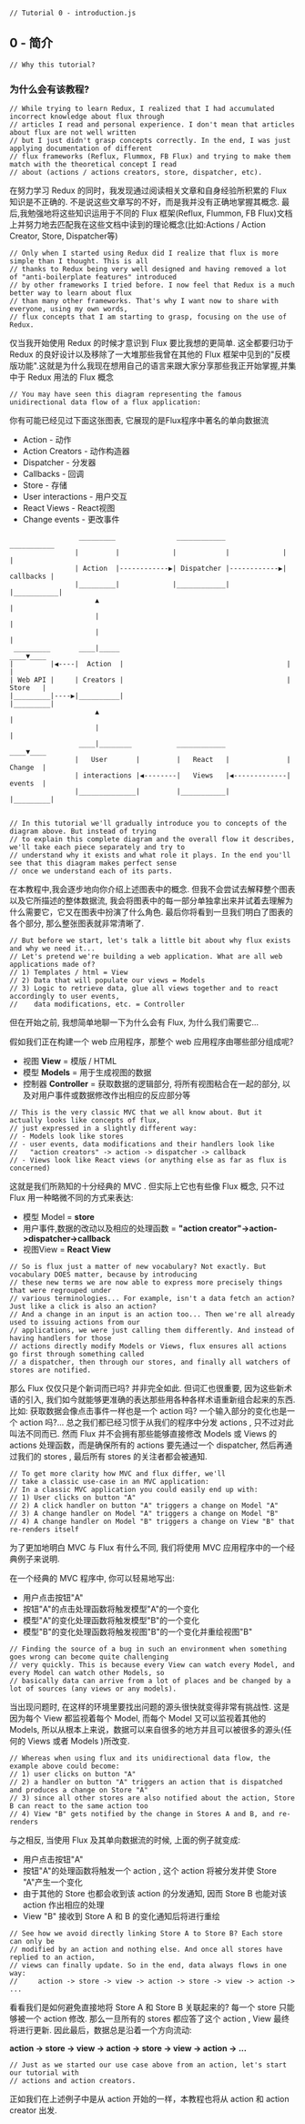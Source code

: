 ```
// Tutorial 0 - introduction.js 
```

## 0 - 简介
 
```
// Why this tutorial? 
```

### 为什么会有该教程?

```
// While trying to learn Redux, I realized that I had accumulated incorrect knowledge about flux through
// articles I read and personal experience. I don't mean that articles about flux are not well written
// but I just didn't grasp concepts correctly. In the end, I was just applying documentation of different
// flux frameworks (Reflux, Flummox, FB Flux) and trying to make them match with the theoretical concept I read
// about (actions / actions creators, store, dispatcher, etc).
```

在努力学习 Redux 的同时，我发现通过阅读相关文章和自身经验所积累的 Flux 知识是不正确的. 不是说这些文章写的不好，而是我并没有正确地掌握其概念. 最后,我勉强地将这些知识运用于不同的 Flux 框架(Reflux, Flummon, FB Flux)文档上并努力地去匹配我在这些文档中读到的理论概念(比如:Actions / Action Creator, Store, Dispatcher等)

```
// Only when I started using Redux did I realize that flux is more simple than I thought. This is all
// thanks to Redux being very well designed and having removed a lot of "anti-boilerplate features" introduced
// by other frameworks I tried before. I now feel that Redux is a much better way to learn about flux
// than many other frameworks. That's why I want now to share with everyone, using my own words,
// flux concepts that I am starting to grasp, focusing on the use of Redux.
```

仅当我开始使用 Redux 的时候才意识到 Flux 要比我想的更简单. 这全都要归功于 Redux 的良好设计以及移除了一大堆那些我曾在其他的 Flux 框架中见到的"反模版功能".这就是为什么我现在想用自己的语言来跟大家分享那些我正开始掌握,并集中于 Redux 用法的 Flux 概念

```
// You may have seen this diagram representing the famous unidirectional data flow of a flux application:
```
你有可能已经见过下面这张图表, 它展现的是Flux程序中著名的单向数据流
* Action - 动作
* Action Creators - 动作构造器
* Dispatcher - 分发器
* Callbacks - 回调
* Store - 存储
* User interactions - 用户交互
* React Views - React视图
* Change events - 更改事件
 
 
```
                 _________               ____________               ___________
                |         |             |            |             |           |
                | Action  |------------▶| Dispatcher |------------▶| callbacks |
                |_________|             |____________|             |___________|
                     ▲                                                   |
                     |                                                   |
                     |                                                   |
 _________       ____|_____                                          ____▼____
|         |◀----|  Action  |                                        |         |
| Web API |     | Creators |                                        | Store   |   
|_________|----▶|__________|                                        |_________|
                     ▲                                                   |
                     |                                                   |
                 ____|________           ____________                ____▼____
                |   User       |         |   React   |              | Change  |
                | interactions |◀--------|   Views   |◀-------------| events  |
                |______________|         |___________|              |_________|


// In this tutorial we'll gradually introduce you to concepts of the diagram above. But instead of trying
// to explain this complete diagram and the overall flow it describes, we'll take each piece separately and try to
// understand why it exists and what role it plays. In the end you'll see that this diagram makes perfect sense
// once we understand each of its parts.
```

在本教程中,我会逐步地向你介绍上述图表中的概念. 但我不会尝试去解释整个图表以及它所描述的整体数据流, 我会将图表中的每一部分单独拿出来并试着去理解为什么需要它，它又在图表中扮演了什么角色. 最后你将看到一旦我们明白了图表的各个部分, 那么整张图表就非常清晰了.

```
// But before we start, let's talk a little bit about why flux exists and why we need it...
// Let's pretend we're building a web application. What are all web applications made of?
// 1) Templates / html = View
// 2) Data that will populate our views = Models
// 3) Logic to retrieve data, glue all views together and to react accordingly to user events,
//    data modifications, etc. = Controller
```
但在开始之前, 我想简单地聊一下为什么会有 Flux, 为什么我们需要它...

假如我们正在构建一个 web 应用程序，那整个 web 应用程序由哪些部分组成呢?
* 视图 **View** = 模版 / HTML
* 模型 **Models** = 用于生成视图的数据
* 控制器 **Controller** = 获取数据的逻辑部分, 将所有视图粘合在一起的部分, 以及对用户事件或数据修改作出相应的反应部分等

```
// This is the very classic MVC that we all know about. But it actually looks like concepts of flux,
// just expressed in a slightly different way:
// - Models look like stores
// - user events, data modifications and their handlers look like
//   "action creators" -> action -> dispatcher -> callback
// - Views look like React views (or anything else as far as flux is concerned)
```
这就是我们所熟知的十分经典的 MVC . 但实际上它也有些像 Flux 概念, 只不过 Flux 用一种略微不同的方式来表达:
* 模型 Model = **store**
* 用户事件,数据的改动以及相应的处理函数 = **"action creator"->action->dispatcher->callback**
* 视图View = **React View**
```
// So is flux just a matter of new vocabulary? Not exactly. But vocabulary DOES matter, because by introducing
// these new terms we are now able to express more precisely things that were regrouped under
// various terminologies... For example, isn't a data fetch an action? Just like a click is also an action?
// And a change in an input is an action too... Then we're all already used to issuing actions from our
// applications, we were just calling them differently. And instead of having handlers for those
// actions directly modify Models or Views, flux ensures all actions go first through something called
// a dispatcher, then through our stores, and finally all watchers of stores are notified.
```
那么 Flux 仅仅只是个新词而已吗? 并非完全如此. 但词汇也很重要, 因为这些新术语的引入, 我们如今就能够更准确的表达那些用各种各样术语重新组合起来的东西. 比如: 获取数据会像点击事件一样也是一个 action 吗? 一个输入部分的变化也是一个 action 吗?... 总之我们都已经习惯于从我们的程序中分发 actions , 只不过对此叫法不同而已. 然而 Flux 并不会拥有那些能够直接修改 Models 或 Views 的 actions 处理函数，而是确保所有的 actions 要先通过一个 dispatcher, 然后再通过我们的 stores , 最后所有 stores 的关注者都会被通知.

```
// To get more clarity how MVC and flux differ, we'll 
// take a classic use-case in an MVC application:
// In a classic MVC application you could easily end up with:
// 1) User clicks on button "A"
// 2) A click handler on button "A" triggers a change on Model "A"
// 3) A change handler on Model "A" triggers a change on Model "B"
// 4) A change handler on Model "B" triggers a change on View "B" that re-renders itself
```
为了更加地明白 MVC 与 Flux 有什么不同, 我们将使用 MVC 应用程序中的一个经典例子来说明. 

在一个经典的 MVC 程序中, 你可以轻易地写出:
* 用户点击按钮"A"
* 按钮"A"的点击处理函数将触发模型"A"的一个变化
* 模型"A"的变化处理函数将触发模型"B"的一个变化
* 模型"B"的变化处理函数将触发视图"B"的一个变化并重绘视图"B"

```
// Finding the source of a bug in such an environment when something goes wrong can become quite challenging
// very quickly. This is because every View can watch every Model, and every Model can watch other Models, so
// basically data can arrive from a lot of places and be changed by a lot of sources (any views or any models).
```
当出现问题时, 在这样的环境里要找出问题的源头很快就变得非常有挑战性. 这是因为每个 View 都监视着每个 Model, 而每个 Model 又可以监视着其他的 Models, 所以从根本上来说，数据可以来自很多的地方并且可以被很多的源头(任何的 Views 或者 Models )所改变.

```
// Whereas when using flux and its unidirectional data flow, the example above could become:
// 1) user clicks on button "A"
// 2) a handler on button "A" triggers an action that is dispatched and produces a change on Store "A"
// 3) since all other stores are also notified about the action, Store B can react to the same action too
// 4) View "B" gets notified by the change in Stores A and B, and re-renders
```
与之相反, 当使用 Flux 及其单向数据流的时候, 上面的例子就变成:
* 用户点击按钮"A"
* 按钮"A"的处理函数将触发一个 action , 这个 action 将被分发并使 Store "A"产生一个变化
* 由于其他的 Store 也都会收到该 action 的分发通知, 因而 Store B 也能对该 action 作出相应的处理
* View "B" 接收到 Store A 和 B 的变化通知后将进行重绘

```
// See how we avoid directly linking Store A to Store B? Each store can only be
// modified by an action and nothing else. And once all stores have replied to an action,
// views can finally update. So in the end, data always flows in one way:
//     action -> store -> view -> action -> store -> view -> action -> ...
```
看看我们是如何避免直接地将 Store A 和 Store B 关联起来的? 每一个 store 只能够被一个 action 修改. 那么一旦所有的 stores 都应答了这个 action , View 最终将进行更新. 因此最后，数据总是沿着一个方向流动:

**action -> store -> view -> action -> store -> view -> action -> ...**

```
// Just as we started our use case above from an action, let's start our tutorial with
// actions and action creators.
```
正如我们在上述例子中是从 action 开始的一样，本教程也将从 action 和 action creator 出发.
